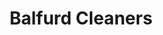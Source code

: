 ---
title: "Balfurd Cleaners"
url: /state-college/balfurd-cleaners-north-atherton-street/
shop: laundry
---